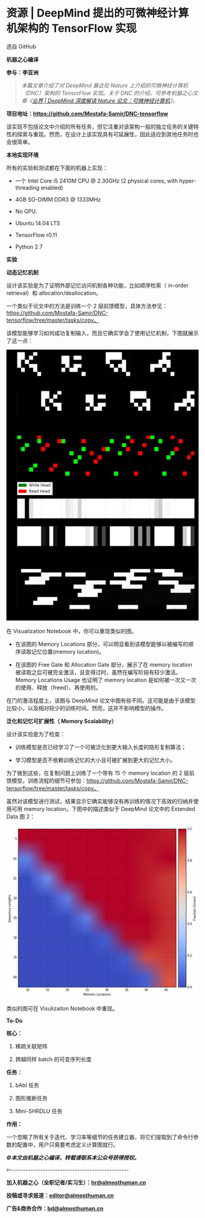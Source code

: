 # 资源 | DeepMind 提出的可微神经计算机架构的 TensorFlow 实现

选自 GitHub

**机器之心编译**

**参与：李亚洲**

> *本篇文章介绍了对 DeepMind 最近在 Nature 上介绍的可微神经计算机（DNC）架构的 TensorFlow 实现。关于 DNC 的介绍，可参考机器之心文章《[业界 | DeepMind 深度解读 Nature 论文：可微神经计算机](http://mp.weixin.qq.com/s?__biz=MzA3MzI4MjgzMw==&mid=2650719745&idx=2&sn=242eda88fa9a5572e60b43e451a1549b&chksm=871b027fb06c8b693cff17f43553625f008fcb7965582119b651dbbd17e116e35dc801ebeec3&scene=21#wechat_redirect)》。*

**项目地址：https://github.com/Mostafa-Samir/DNC-tensorflow**

该实现不包括论文中介绍的所有任务，但它注重对该架构一般的独立任务的关键特性的探索与重现。然而，在设计上该实现具有可延展性，因此适应到其他任务时也会很简单。

**本地实现环境**

所有的实验和测试都在下面的机器上实现：

*   一个 Intel Core i5 2410M CPU @ 2.30GHz (2 physical cores, with hyper-threading enabled)

*   4GB SO-DIMM DDR3 @ 1333MHz

*   No GPU.

*   Ubuntu 14.04 LTS

*   TensorFlow r0.11

*   Python 2.7

**实验**

**动态记忆机制**

设计该实验是为了证明外部记忆访问机制各种功能，比如顺序检索（ in-order retrieval）和 allocation/deallocation。

一个类似于论文中的方法是训练一个 2 层前馈模型，具体方法参见：https://github.com/Mostafa-Samir/DNC-tensorflow/tree/master/tasks/copy。

该模型能够学习如何成功复制输入，而且它确实学会了使用记忆机制，下图就展示了这一点：

![](img/2a59d7c894c9b51f1c21ae3bd04c2483.jpg)

在 Visualization Notebook 中，你可以重现类似的图。

*   在该图的 Memory Locations 部分，可以明显看到该模型能够以被编写的顺序读取记忆位置(memory location)。

*   在该图的 Free Gate 和 Allocation Gate 部分，展示了在 memory location 被读取之后可被完全激活，且变得过时，虽然在编写阶段有较少激活。Memory Locations Usage 也证明了 memory location 是如何被一次又一次的使用、释放（freed）、再使用的。

在门的激活程度上，该图与 DeepMind 论文中图有些不同。这可能是由于该模型比较小，以及相对较少的训练时间。然而，这并不影响模型的操作。

**泛化和记忆可扩展性（ Memory Scalability）**

设计该实验是为了检查：

*   训练模型是否已经学习了一个可被泛化到更大输入长度的隐形复制算法；

*   学习模型是否不依赖训练记忆的大小且可被扩展到更大的记忆大小。

为了做到这些，在复制问题上训练了一个带有 15 个 memory location 的 2 层前馈模型，训练流程的细节可参加：https://github.com/Mostafa-Samir/DNC-tensorflow/tree/master/tasks/copy。

虽然对该模型进行测试，结果显示它确实能够没有再训练的情况下高效的归纳并使用可用 memory location。下图中的描述类似于 DeepMind 论文中的 Extended Data 图 2：

![](img/ae54929f8a7350ecc6f7f491a65fcbce.jpg)

类似的图可在 Visulizaiton Notebook 中重现。

**To-Do**

**核心：**

1.  稀疏关联矩阵

2.  跨越同样 batch 的可变序列长度

**任务：**

1.  bAbI 任务

2.  图形推断任务

3.  Mini-SHRDLU 任务

**作用：**

一个忽略了所有关于迭代、学习率等细节的任务建立器，将它们提取到了命令行参数的配置中，用户只需要考虑定义计算图就行。

******©本文由机器之心编译，***转载请联系本公众号获得授权******。***

✄------------------------------------------------

**加入机器之心（全职记者/实习生）：hr@almosthuman.cn**

**投稿或寻求报道：editor@almosthuman.cn**

**广告&商务合作：bd@almosthuman.cn**
